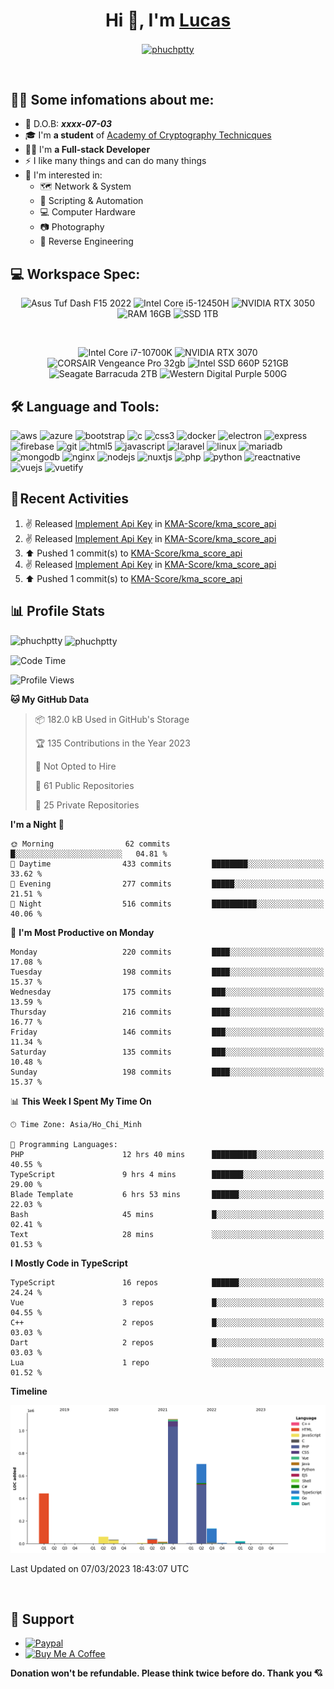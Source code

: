 <h1 align="center">Hi 👋, I'm <a href="https://danghoangphuc.com" target="_blank">Lucas</a></h1>

<p align="center">
	<a href="https://discordapp.com/users/337843920966909953" target="_blank"><img align="center" src="https://img.icons8.com/color/48/000000/discord-logo.png" alt="phuchptty" height="30" width="30" /></a>
</p>

<br>
<!-- <p align="center"> <img src="https://komarev.com/ghpvc/?username=phuchptty" alt="phuchptty" /> </p> -->

## 💁‍♂️ Some infomations about me: <br>
- 🎂 D.O.B: ***xxxx-07-03***
- 🎓 I'm **a student** of [Academy of Cryptography Technicques](http://actvn.edu.vn/)
- 👷‍♂️ I'm **a Full-stack Developer**
- ⚡ I like many things and can do many things
- 🙌 I'm interested in:
  - 🗺 Network & System
  - 🤖 Scripting & Automation
  - 💻 Computer Hardware
  - 📷 Photography
  - 🔁 Reverse Engineering

## 💻 Workspace Spec:
<p align="center">
	<img src="https://img.shields.io/badge/asus-%20Tuf%20Dash%20F15%202022-%23FDC43E.svg?&style=for-the-badge&logo=asus&logoColor=white" title="Asus Tuf Dash F15 2022" alt="Asus Tuf Dash F15 2022"/>
	<img src="https://img.shields.io/badge/intel-Core%20i5%2012450H-%230071C5.svg?&style=for-the-badge&logo=intel&logoColor=white" title="Intel Core i5-12450H" alt="Intel Core i5-12450H"/>
	<img src="https://img.shields.io/badge/nvidia-RTX%203050-green.svg?&style=for-the-badge&logo=nvidia&logoColor=white" title="NVIDIA RTX 3050" alt="NVIDIA RTX 3050"/>
	<img src="https://img.shields.io/badge/RAM-16GB-yellow.svg?&style=for-the-badge" title="RAM 16GB" alt="RAM 16GB"/>
	<img src="https://img.shields.io/badge/SSD-1TB-%23FEAA2D.svg?&style=for-the-badge" title="SSD 1TB" alt="SSD 1TB"/>
</p>
<br>
<p align="center">
	<img src="https://img.shields.io/badge/intel-Core%20i7--10700K-blue?&style=for-the-badge&logo=intel&logoColor=white" title="Intel Core i7-10700K" alt="Intel Core i7-10700K"/>
	<img src="https://img.shields.io/badge/NVIDA-Gefore%20RTX%203070-green?&style=for-the-badge&logo=amd&logoColor=white" title="NVIDIA RTX 3070" alt="NVIDIA RTX 3070"/>
	<img src="https://img.shields.io/badge/Corsair-Vengeance%20PRO%20RGB%2032GB-yellow?&style=for-the-badge" title="CORSAIR Vengeance Pro 32gb" alt="CORSAIR Vengeance Pro 32gb"/>
	<img src="https://img.shields.io/badge/SSD-Intel%20660P%20512GB-blue?&style=for-the-badge" title="Intel SSD 660P 521GB" alt="Intel SSD 660P 521GB"/>
	<img src="https://img.shields.io/badge/HDD-Seagate%20Barracuda%202TB-green?&style=for-the-badge" title="Seagate Barracuda 2TB" alt="Seagate Barracuda 2TB"/>
	<img src="https://img.shields.io/badge/HDD-Western%20Digital%20Purple%20500GB-purple?&style=for-the-badge" title="Western Digital Purple 500GB" alt="Western Digital Purple 500G"/>
</p>

## 🛠 Language and Tools: <br>
<!--<code><img src="https://image.flaticon.com/icons/svg/919/919825.svg" width="50px" alt="Nodejs" title="Nodejs"/></code>
<code><img src="https://image.flaticon.com/icons/svg/2721/2721279.svg" width="50px" alt="PHP" title="PHP" /></code>
<code><img src="https://image.flaticon.com/icons/png/512/1183/1183622.png" width="50px" alt="VueJS" title="VueJS" /></code>
<code><img src="https://image.flaticon.com/icons/png/512/1183/1183621.png" width="50px" alt="ReactJS" title="ReactJS" /></code>
<code><img src="https://image.flaticon.com/icons/svg/220/220603.svg" width="50px" alt="Chrome" title="Chrome" /></code>
<code><img src="https://image.flaticon.com/icons/svg/906/906324.svg" width="50px" alt="Visual Studio" title="Visual Studio" /></code>
<code><img src="https://image.flaticon.com/icons/svg/1199/1199128.svg" width="50px" alt="Mysql" title="Mysql" /></code>
<code><img src="https://image.flaticon.com/icons/svg/1199/1199118.svg" width="50px" alt="HTML 5" title="HTML 5" /></code>
<code><img src="https://image.flaticon.com/icons/svg/74/74942.svg" width="50px" alt="Crypto" title="Crypto" /></code>
<code><img src="https://image.flaticon.com/icons/png/512/2729/2729197.png" width="50px" alt="Hardware" title="Hardware" /></code>
<br><br>-->
<p align="left"><img src="https://www.vectorlogo.zone/logos/amazon_aws/amazon_aws-icon.svg" alt="aws" width="40" height="40"/> <img src="https://www.vectorlogo.zone/logos/microsoft_azure/microsoft_azure-icon.svg" alt="azure" width="40" height="40"/> <img src="https://www.vectorlogo.zone/logos/getbootstrap/getbootstrap-icon.svg" alt="bootstrap" width="40" height="40"/> <img src="https://www.vectorlogo.zone/logos/tailwindcss/tailwindcss-icon.svg" alt="c" width="40" height="40"/> <img src="https://www.vectorlogo.zone/logos/netlifyapp_watercss/netlifyapp_watercss-icon.svg" alt="css3" width="40" height="40"/> <img src="https://www.vectorlogo.zone/logos/docker/docker-icon.svg" alt="docker" width="40" height="40"/> <img src="https://www.vectorlogo.zone/logos/electronjs/electronjs-icon.svg" alt="electron" width="40" height="40"/> <img src="https://www.vectorlogo.zone/logos/expressjs/expressjs-ar21.svg" alt="express" width="40" height="40"/> <img src="https://www.vectorlogo.zone/logos/firebase/firebase-icon.svg" alt="firebase" width="40" height="40"/> <img src="https://www.vectorlogo.zone/logos/git-scm/git-scm-icon.svg" alt="git" width="40" height="40"/> <img src="https://www.vectorlogo.zone/logos/w3_html5/w3_html5-icon.svg" alt="html5" width="40" height="40"/> <img src="https://www.vectorlogo.zone/logos/javascript/javascript-vertical.svg" alt="javascript" width="40" height="40"/> <img src="https://www.vectorlogo.zone/logos/laravel/laravel-icon.svg" alt="laravel" width="40" height="40"/> <img src="https://www.vectorlogo.zone/logos/linux/linux-icon.svg" alt="linux" width="40" height="40"/> <img src="https://www.vectorlogo.zone/logos/mariadb/mariadb-icon.svg" alt="mariadb" width="40" height="40"/> <img src="https://www.vectorlogo.zone/logos/mongodb/mongodb-icon.svg" alt="mongodb" width="40" height="40"/> <img src="https://www.vectorlogo.zone/logos/nginx/nginx-icon.svg" alt="nginx" width="40" height="40"/> <img src="https://www.vectorlogo.zone/logos/nodejs/nodejs-icon.svg" alt="nodejs" width="40" height="40"/> <img src="https://www.vectorlogo.zone/logos/nuxtjs/nuxtjs-icon.svg" alt="nuxtjs" width="40" height="40"/> <img src="https://www.vectorlogo.zone/logos/php/php-horizontal.svg" alt="php" width="40" height="40"/> <img src="https://www.vectorlogo.zone/logos/python/python-icon.svg" alt="python" width="40" height="40"/> <img src="https://reactnative.dev/img/header_logo.svg" alt="reactnative" width="40" height="40"/> <img src="https://www.vectorlogo.zone/logos/vuejs/vuejs-icon.svg" alt="vuejs" width="40" height="40"/> <img src="https://seeklogo.com/images/V/vuetify-logo-3BCF73C928-seeklogo.com.png" alt="vuetify" width="40" height="40"/></p>

## 🧲 Recent Activities
<!--RECENT_ACTIVITY:start-->
1. ✌️ Released [Implement Api Key](https://github.com/KMA-Score/kma_score_api/releases/tag/v1.1) in [KMA-Score/kma_score_api](https://github.com/KMA-Score/kma_score_api)<br>
2. ✌️ Released [Implement Api Key](https://github.com/KMA-Score/kma_score_api/releases/tag/v1.1) in [KMA-Score/kma_score_api](https://github.com/KMA-Score/kma_score_api)<br>
3. ⬆️ Pushed 1 commit(s) to [KMA-Score/kma_score_api](https://github.com/KMA-Score/kma_score_api)<br>
4. ✌️ Released [Implement Api Key](https://github.com/KMA-Score/kma_score_api/releases/tag/v1.1) in [KMA-Score/kma_score_api](https://github.com/KMA-Score/kma_score_api)<br>
5. ⬆️ Pushed 1 commit(s) to [KMA-Score/kma_score_api](https://github.com/KMA-Score/kma_score_api)<br>
<!--RECENT_ACTIVITY:end-->

## 📊 Profile Stats
<p>
	<img align="left" src="https://github-readme-stats.vercel.app/api/top-langs/?username=phuchptty&layout=compact&hide=html&theme=tokyonight&show_icons=true" alt="phuchptty" />

&nbsp;<img align="center" src="https://github-readme-stats.vercel.app/api?username=phuchptty&theme=tokyonight&show_icons=true" alt="phuchptty" />
</p>

<!--START_SECTION:waka-->
![Code Time](http://img.shields.io/badge/Code%20Time-2%2C845%20hrs%2026%20mins-blue)

![Profile Views](http://img.shields.io/badge/Profile%20Views-3-blue)

**🐱 My GitHub Data** 

> 📦 182.0 kB Used in GitHub's Storage 
 > 
> 🏆 135 Contributions in the Year 2023
 > 
> 🚫 Not Opted to Hire
 > 
> 📜 61 Public Repositories 
 > 
> 🔑 25 Private Repositories 
 > 
**I'm a Night 🦉** 

```text
🌞 Morning                62 commits          █░░░░░░░░░░░░░░░░░░░░░░░░   04.81 % 
🌆 Daytime                433 commits         ████████░░░░░░░░░░░░░░░░░   33.62 % 
🌃 Evening                277 commits         █████░░░░░░░░░░░░░░░░░░░░   21.51 % 
🌙 Night                  516 commits         ██████████░░░░░░░░░░░░░░░   40.06 % 
```
📅 **I'm Most Productive on Monday** 

```text
Monday                   220 commits         ████░░░░░░░░░░░░░░░░░░░░░   17.08 % 
Tuesday                  198 commits         ████░░░░░░░░░░░░░░░░░░░░░   15.37 % 
Wednesday                175 commits         ███░░░░░░░░░░░░░░░░░░░░░░   13.59 % 
Thursday                 216 commits         ████░░░░░░░░░░░░░░░░░░░░░   16.77 % 
Friday                   146 commits         ███░░░░░░░░░░░░░░░░░░░░░░   11.34 % 
Saturday                 135 commits         ███░░░░░░░░░░░░░░░░░░░░░░   10.48 % 
Sunday                   198 commits         ████░░░░░░░░░░░░░░░░░░░░░   15.37 % 
```


📊 **This Week I Spent My Time On** 

```text
🕑︎ Time Zone: Asia/Ho_Chi_Minh

💬 Programming Languages: 
PHP                      12 hrs 40 mins      ██████████░░░░░░░░░░░░░░░   40.55 % 
TypeScript               9 hrs 4 mins        ███████░░░░░░░░░░░░░░░░░░   29.00 % 
Blade Template           6 hrs 53 mins       ██████░░░░░░░░░░░░░░░░░░░   22.03 % 
Bash                     45 mins             █░░░░░░░░░░░░░░░░░░░░░░░░   02.41 % 
Text                     28 mins             ░░░░░░░░░░░░░░░░░░░░░░░░░   01.53 % 
```

**I Mostly Code in TypeScript** 

```text
TypeScript               16 repos            ██████░░░░░░░░░░░░░░░░░░░   24.24 % 
Vue                      3 repos             █░░░░░░░░░░░░░░░░░░░░░░░░   04.55 % 
C++                      2 repos             █░░░░░░░░░░░░░░░░░░░░░░░░   03.03 % 
Dart                     2 repos             █░░░░░░░░░░░░░░░░░░░░░░░░   03.03 % 
Lua                      1 repo              ░░░░░░░░░░░░░░░░░░░░░░░░░   01.52 % 
```



**Timeline**

![Lines of Code chart](https://raw.githubusercontent.com/phuchptty/phuchptty/master/assets/bar_graph.png)


 Last Updated on 07/03/2023 18:43:07 UTC
<!--END_SECTION:waka-->

<br>

## 💖 Support
- <a href="https://paypal.me/phuchptty" target="_blank"><img src="https://img.shields.io/badge/paypal-%2300457C.svg?&style=for-the-badge&logo=paypal&logoColor=white" title="Paypal" alt="Paypal"/></a>
- <a href="https://www.buymeacoffee.com/phuchptty" target="_blank"><img src="https://cdn.buymeacoffee.com/buttons/v2/default-yellow.png" alt="Buy Me A Coffee" style="height: 40px !important;width: 180px !important;" ></a>

**Donation won't be refundable. Please think twice before do. Thank you 💘**
